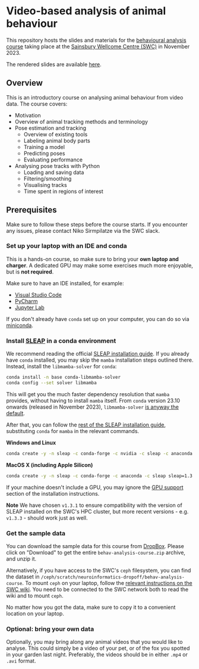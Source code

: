 # Video-based analysis of animal behaviour
This repository hosts the slides and materials for the
[behavioural analysis course](https://software-skills.neuroinformatics.dev/courses/video-analysis.html) taking place at the [Sainsbury Wellcome Centre (SWC)](https://www.sainsburywellcome.org/web/)
in November 2023.

The rendered slides are available [here](https://neuroinformatics.dev/course-behavioural-analysis/#/title-slide).

## Overview
This is an introductory course on analysing animal behaviour from video data. The course covers:

- Motivation
- Overview of animal tracking methods and terminology
- Pose estimation and tracking
  - Overview of existing tools
  - Labeling animal body parts
  - Training a model
  - Predicting poses
  - Evaluating performance
- Analysing pose tracks with Python
  - Loading and saving data
  - Filtering/smoothing
  - Visualising tracks
  - Time spent in regions of interest

## Prerequisites
Make sure to follow these steps before the course starts. If you encounter any issues, please contact Niko Sirmpilatze via the SWC slack.

### Set up your laptop with an IDE and conda
This is a hands-on course, so make sure to bring your **own laptop and charger**.
A dedicated GPU may make some exercises much more enjoyable, but is **not required**.

Make sure to have an IDE installed, for example:
- [Visual Studio Code](https://code.visualstudio.com/)
- [PyCharm](https://www.jetbrains.com/pycharm/)
- [Jupyter Lab](https://jupyter.org/install)

If you don't already have `conda` set up on your computer, 
you can do so via [miniconda](https://docs.conda.io/projects/miniconda/en/latest/).

### Install [SLEAP](https://sleap.ai) in a conda environment
We recommend reading the official [SLEAP installation guide](https://sleap.ai/installation.html).
If you already have `conda` installed, you may skip the `mamba` installation steps outlined there.
Instead, install the `libmamba-solver` for `conda`:

```bash
conda install -n base conda-libmamba-solver
conda config --set solver libmamba
```
This will get you the much faster dependency resolution that `mamba` provides, without having to install `mamba` itself.
From `conda` version 23.10 onwards (released in November 2023), `libmamba-solver` [is anyway the default](https://conda.org/blog/2023-11-06-conda-23-10-0-release/).

After that, you can follow the [rest of the SLEAP installation guide](https://sleap.ai/installation.html#conda-package), substituting `conda` for `mamba` in the relevant commands.

**Windows and Linux**
```bash
conda create -y -n sleap -c conda-forge -c nvidia -c sleap -c anaconda sleap=1.3.1
```

**MacOS X (including Apple Silicon)**
```bash
conda create -y -n sleap -c conda-forge -c anaconda -c sleap sleap=1.3.1
```
If your machine doesn't include a GPU, you may ignore the [GPU support](https://sleap.ai/installation.html#gpu-support) section of the installation instructions.

__Note__
We have chosen `v1.3.1` to ensure compatibility with the version of SLEAP installed on the SWC's HPC cluster, but more recent versions - e.g. `v1.3.3` - should work just as well.

### Get the sample data
You can download the sample data for this course from 
[DropBox](https://www.dropbox.com/scl/fo/ey7b6yrqax2olqyv1th7j/h?rlkey=u4wh2gxtbbn4g5o3s55zbx6pp&st=zolupk4i&dl=0).
Please click on "Download" to get the entire `behav-analysis-course.zip` archive, and unzip it.

Alternatively, if you have access to the SWC's `ceph` filesystem, you can find the dataset in `/ceph/scratch/neuroinformatics-dropoff/behav-analysis-course`. To mount `ceph` on your laptop, follow the [relevant instructions on the SWC wiki](https://wiki.ucl.ac.uk/display/SSC/Storage%3A+Ceph). You need to be connected to the SWC network both to read the wiki and to mount `ceph`.

No matter how you got the data, make sure to copy it to a convenient location on your laptop.

### Optional: bring your own data
Optionally, you may bring along any animal videos that you would like to analyse. This could simply be a video of your pet, or of the fox you spotted in your garden last night. Preferably, the videos should be in either `.mp4` or `.avi` format.
